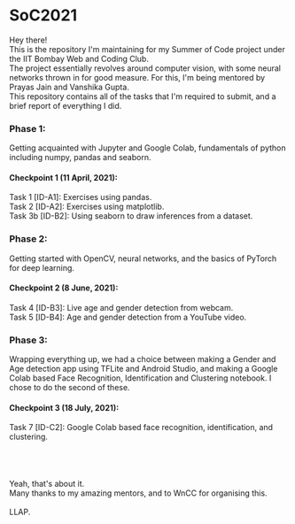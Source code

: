 # SoC2021
Hey there! \
This is the repository I'm maintaining for my Summer of Code project under the IIT Bombay Web and Coding Club. \
The project essentially revolves around computer vision, with some neural networks thrown in for good measure. For this, I'm being mentored by Prayas Jain and Vanshika Gupta. \
This repository contains all of the tasks that I'm required to submit, and a brief report of everything I did. 

 
### Phase 1: 
Getting acquainted with Jupyter and Google Colab, fundamentals of python including numpy, pandas and seaborn. 
#### Checkpoint 1 (11 April, 2021): 
Task 1 [ID-A1]: Exercises using pandas. \
Task 2 [ID-A2]: Exercises using matplotlib.\
Task 3b [ID-B2]: Using seaborn to draw inferences from a dataset. 


### Phase 2: 
Getting started with OpenCV, neural networks, and the basics of PyTorch for deep learning. 
#### Checkpoint 2 (8 June, 2021): 
Task 4 [ID-B3]: Live age and gender detection from webcam. \
Task 5 [ID-B4]: Age and gender detection from a YouTube video. 


### Phase 3: 
Wrapping everything up, we had a choice between making a Gender and Age detection app using TFLite and Android Studio, and making a Google Colab based Face Recognition, Identification and Clustering notebook. I chose to do the second of these. 
#### Checkpoint 3 (18 July, 2021): 
Task 7 [ID-C2]: Google Colab based face recognition, identification, and clustering. \
\
\
\
\
Yeah, that's about it. \
Many thanks to my amazing mentors, and to WnCC for organising this. \
\
LLAP.


